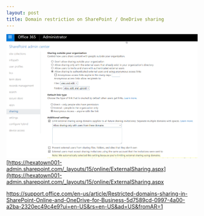 ```yaml
---
layout: post
title: Domain restriction on SharePoint / OneDrive sharing
---
```

![](2017-05-17-14-06-10.png)[https://hexatown001-admin.sharepoint.com/_layouts/15/online/ExternalSharing.aspx](https://hexatown001-admin.sharepoint.com/_layouts/15/online/ExternalSharing.aspx

https://support.office.com/en-us/article/Restricted-domains-sharing-in-SharePoint-Online-and-OneDrive-for-Business-5d7589cd-0997-4a00-a2ba-2320ec49c4e9?ui=en-US&rs=en-US&ad=US&fromAR=1